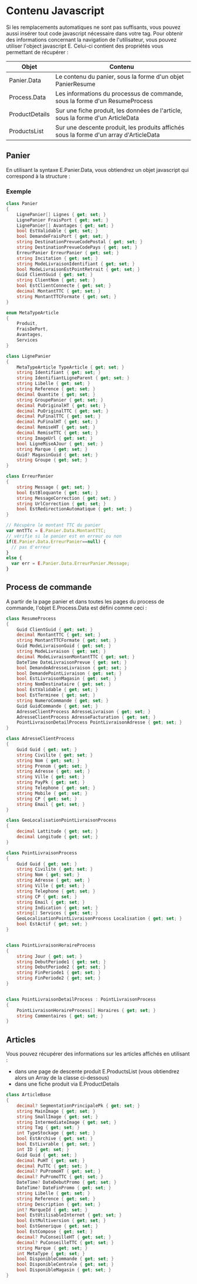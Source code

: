 # Contenu Javascript


Si les remplacements automatiques ne sont pas suffisants, vous pouvez aussi insérer tout code javascript nécessaire dans votre tag. Pour obtenir des informations concernant la navigation de l'utilisateur, vous pouvez utiliser l'object javascript E. Celui-ci contient des propriétés vous permettant de récupérer :

|Objet|Contenu|
|---|---|
|Panier.Data|Le contenu du panier, sous la forme d'un objet PanierResume|
|Process.Data|Les informations du processus de commande, sous la forme d'un ResumeProcess|
|ProductDetails|Sur une fiche produit, les donn&eacute;es de l'article, sous la forme d'un ArticleData|
|ProductsList|Sur une descente produit, les produits affich&eacute;s sous la forme d'un array d'ArticleData|


<h2>Panier</h2>
<p>En utilisant la syntaxe E.Panier.Data, vous obtiendrez un objet javascript&nbsp;qui correspond &agrave; la structure :</p>


<script src='https://gist.github.com/simplement-e/12e2b76d1ab6d5196bd0.js'></script>
<h3>Exemple</h3>

```csharp
class Panier
{
    LignePanier[] Lignes { get; set; }
    LignePanier FraisPort { get; set; }
    LignePanier[] Avantages { get; set; }
    bool EstValidable { get; set; }
    bool DemandeFraisPort { get; set; }
    string DestinationPrevueCodePostal { get; set; }
    string DestinationPrevueCodePays { get; set; }
    ErreurPanier ErreurPanier { get; set; }
    string Incitation { get; set; }
    string ModeLivraisonIdentifiant { get; set; }
    bool ModeLivraisonEstPointRetrait { get; set; }
    Guid ClientGuid { get; set; }
    string ClientNom { get; set; }
    bool EstClientConnecte { get; set; }
    decimal MontantTTC { get; set; }
    string MontantTTCFormate { get; set; }
}

enum MetaTypeArticle
{
    Produit,
    FraisDePort,
    Avantages,
    Services
}

class LignePanier
{
    MetaTypeArticle TypeArticle { get; set; }
    string Identifiant { get; set; }
    string IdentifiantLigneParent { get; set; }
    string Libelle { get; set; }
    string Reference { get; set; }
    decimal Quantite { get; set; }
    string GroupePanier { get; set; }
    decimal PuOriginalHT { get; set; }
    decimal PuOriginalTTC { get; set; }
    decimal PuFinalTTC { get; set; }
    decimal PuFinalHT { get; set; }
    decimal RemiseHT { get; set; }
    decimal RemiseTTC { get; set; }
    string ImageUrl { get; set; }
    bool LigneMiseAJour { get; set; }
    string Marque { get; set; }
    Guid? MagasinGuid { get; set; }
    string Groupe { get; set; }
}

class ErreurPanier
{
    string Message { get; set; }
    bool EstBloquante { get; set; }
    string MessageCorrection { get; set; }
    string UrlCorrection { get; set; }
    bool EstRedirectionAutomatique { get; set; }
}
```

```javascript
// Récupère le montant TTC du panier
var mntTTc = E.Panier.Data.MontantTTC;
// vérifie si le panier est en erreur ou non
if(E.Panier.Data.ErreurPanier==null) {
  // pas d'erreur
}
else {
  var err = E.Panier.Data.ErreurPanier.Message;
}
```
<h2>Process de commande</h2>
<p>A partir de la page panier et dans toutes les pages du process de commande, l'objet E.Process.Data est d&eacute;fini comme ceci :</p>


```csharp
class ResumeProcess
{
    Guid ClientGuid { get; set; }
    decimal MontantTTC { get; set; }
    string MontantTTCFormate { get; set; }
    Guid ModeLivraisonGuid { get; set; }
    string ModeLivraison { get; set; }
    decimal ModeLivraisonMontantTTC { get; set; }
    DateTime DateLivraisonPrevue { get; set; }
    bool DemandeAdresseLivraison { get; set; }
    bool DemandePointLivraison { get; set; }
    bool EstLivraisonMagasin { get; set; }
    string NomDestinataire { get; set; }
    bool EstValidable { get; set; }
    bool EstTerminee { get; set; }
    string NumeroCommande { get; set; }
    Guid GuidCommande { get; set; }
    AdresseClientProcess AdresseLivraison { get; set; }
    AdresseClientProcess AdresseFacturation { get; set; }
    PointLivraisonDetailProcess PointLivraisonAdresse { get; set; }
}

class AdresseClientProcess
{
    Guid Guid { get; set; }
    string Civilite { get; set; }
    string Nom { get; set; }
    string Prenom { get; set; }
    string Adresse { get; set; }
    string Ville { get; set; }
    string PayPk { get; set; }
    string Telephone { get; set; }
    string Mobile { get; set; }
    string CP { get; set; }
    string Email { get; set; }
}

class GeoLocalisationPointLivraisonProcess
{
    decimal Lattitude { get; set; }
    decimal Longitude { get; set; }
}

class PointLivraisonProcess
{
    Guid Guid { get; set; }
    string Civilite { get; set; }
    string Nom { get; set; }
    string Adresse { get; set; }
    string Ville { get; set; }
    string Telephone { get; set; }
    string CP { get; set; }
    string Email { get; set; }
    string Indication { get; set; }
    string[] Services { get; set; }
    GeoLocalisationPointLivraisonProcess Localisation { get; set; }
    bool EstActif { get; set; }
}


class PointLivraisonHoraireProcess
{
    string Jour { get; set; }
    string DebutPeriode1 { get; set; }
    string DebutPeriode2 { get; set; }
    string FinPeriode1 { get; set; }
    string FinPeriode2 { get; set; }
}


class PointLivraisonDetailProcess : PointLivraisonProcess
{
    PointLivraisonHoraireProcess[] Horaires { get; set; }
    string Commentaires { get; set; }
}
```

<h2>Articles</h2>
<p>Vous pouvez r&eacute;cup&eacute;rer des informations&nbsp;sur les articles affich&eacute;s en utilisant :</p>
<ul>
<li>dans une page de descente produit E.ProductsList (vous obtiendrez alors un Array de la classe ci-dessous)</li>
<li>dans une fiche produit via E.ProductDetails</li>
</ul>


```csharp
class ArticleBase
{
    decimal? SegmentationPrincipalePk { get; set; }
    string MainImage { get; set; }
    string SmallImage { get; set; }
    string IntermediateImage { get; set; }
    string Tag { get; set; }
    int TypeStockage { get; set; }
    bool EstArchive { get; set; }
    bool EstLivrable { get; set; }
    int ID { get; set; }
    Guid Guid { get; set; }
    decimal PuHT { get; set; }
    decimal PuTTC { get; set; }
    decimal? PuPromoHT { get; set; }
    decimal? PuPromoTTC { get; set; }
    DateTime? DateDebutPromo { get; set; }
    DateTime? DateFinPromo { get; set; }
    string Libelle { get; set; }
    string Reference { get; set; }
    string Description { get; set; }
    int? MarqueId { get; set; }
    bool EstUtilisableInternet { get; set; }
    bool EstMultiversion { get; set; }
    bool EstGenerique { get; set; }
    bool EstCompose { get; set; }
    decimal? PuConseilleHT { get; set; }
    decimal? PuConseilleTTC { get; set; }
    string Marque { get; set; }
    int MetaType { get; set; }
    bool DisponibleCommande { get; set; }
    bool DisponibleCentrale { get; set; }
    bool DisponibleMagasin { get; set; }
}
```